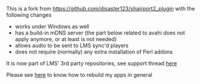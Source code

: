 This is a fork from https://github.com/disaster123/shairport2_plugin with the following changes
- works under Windows as well
- has a build-in mDNS server (the part below related to avahi does not apply anymore, or at least is not needed)
- allows audio to be sent to LMS sync'd players 
- does not require (normally) any extra installation of Perl addons 

It is now part of LMS' 3rd party repositories, see support thread [here](
http://forums.slimdevices.com/showthread.php?106289-announce-ShairTunes2W-Airtunes-on-LMS-(forked-version-with-Windows-support))

Please see [here](https://github.com/philippe44/cross-compiling/blob/master/README.md#organizing-submodules--packages) to know how to rebuild my apps in general 


